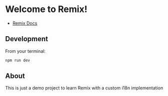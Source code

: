 # Welcome to Remix!

- [Remix Docs](https://remix.run/docs)

## Development

From your terminal:

```sh
npm run dev
```

## About

This is just a demo project to learn Remix with a custom i18n implementation
